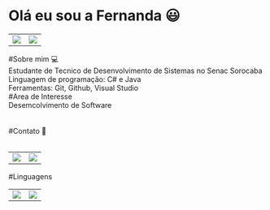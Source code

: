 # Olá eu sou a Fernanda 😃
<table>
  <td>
  <img src="https://github-readme-stats.vercel.app/api?username=FeerNogueira&theme=dark&show_icons=true">
  </td>
  <td>
    <img src="https://github-readme-stats.vercel.app/api/top-langs/?username=FeerNogueira&langs_count=8&theme=dark">
  </td>
</table>
<div>
  #Sobre mim 💻 <br> 
  Estudante de Tecnico de Desenvolvimento de Sistemas no Senac Sorocaba<br>
  Linguagem de programação: C# e Java<br>
  Ferramentas: Git, Github, Visual Studio
</div> 
<div>
  #Area de Interesse<br>
  Desemcolvimento de Software<br>
</div>
<div>
  <br><br>
  #Contato 📱 <br>
  <br>
  <table>
    <td>
      <a href="https://www.facebook.com/feer.campos.33"><img src="https://img.shields.io/badge/Facebook-1877F2?style=for-the-badge&logo=facebook&logoColor=white"></a>
    </td> 
    <td>
      <a href="https://github.com/FeerNogueira"><img src="https://img.shields.io/badge/GitHub-100000?style=for-the-badge&logo=github&logoColor=white"></a>
    </td>
  </table>
</div>
#Linguagens <br>
<table>
  <td>
    <img src="https://img.shields.io/badge/C%23-239120?style=for-the-badge&logo=c-sharp&logoColor=white">
  </td>
  <td>
    <img src="https://img.shields.io/badge/Java-ED8B00?style=for-the-badge&logo=java&logoColor=white">
  </td>
</table>
